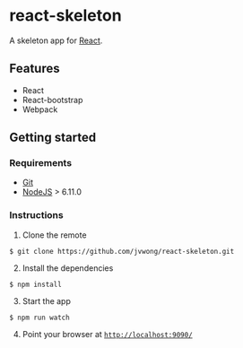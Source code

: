 # react-skeleton

A skeleton app for [React](https://facebook.github.io/react/).

## Features

- React
- React-bootstrap
- Webpack

## Getting started

### Requirements

- [Git](https://git-scm.com/)
- [NodeJS](https://nodejs.org/en/) > 6.11.0

### Instructions

1. Clone the remote

  ```shell
  $ git clone https://github.com/jvwong/react-skeleton.git
  ```

2. Install the dependencies

  ```shell
  $ npm install
  ```

3. Start the app

  ```shell
  $ npm run watch
  ```

4. Point your browser at [`http://localhost:9090/`](http://localhost:9090/)
